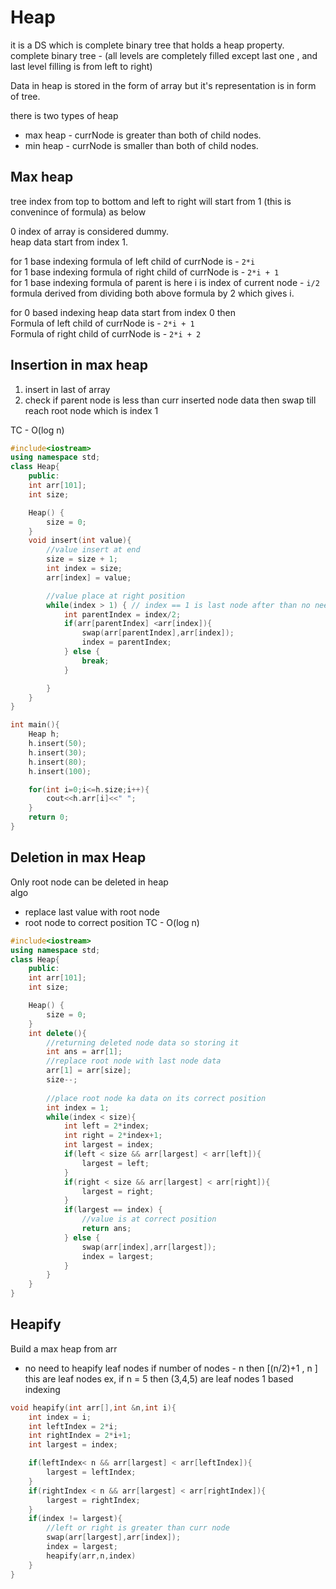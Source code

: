 # Heap

it is a DS which is complete binary tree that holds a heap property.  
complete binary tree - (all levels are completely filled except last one , and last level filling is from left to right)

Data in heap is stored in the form of array but it's representation is in form of tree.

there is two types of heap

- max heap - currNode is greater than both of child nodes.
- min heap - currNode is smaller than both of child nodes.

## Max heap

tree index from top to bottom and left to right will start from 1 (this is convenince of formula) as below  

0 index of array is considered dummy.  
heap data start from index 1.

for 1 base indexing formula of left child of currNode is - ```2*i```  
for 1 base indexing formula of right child of currNode is - ```2*i + 1```  
for 1 base indexing formula of parent is here i is index of current node -
```i/2```  
formula derived from dividing both above formula by 2 which gives i.

for 0 based indexing heap data start from index 0 then  
Formula of left child of currNode is - ```2*i + 1```  
Formula of right child of currNode is - ```2*i + 2```  

## Insertion in max heap

1. insert in last of array
2. check if parent node is less than curr inserted node data then swap till reach root node which is index 1

TC - O(log n)

```cpp
#include<iostream>
using namespace std;
class Heap{
    public:
    int arr[101];
    int size;

    Heap() {
        size = 0;
    }
    void insert(int value){
        //value insert at end
        size = size + 1;
        int index = size;
        arr[index] = value;

        //value place at right position
        while(index > 1) { // index == 1 is last node after than no need of comparison
            int parentIndex = index/2;
            if(arr[parentIndex] <arr[index]){
                swap(arr[parentIndex],arr[index]);
                index = parentIndex;
            } else {
                break;
            }

        } 
    }
}

int main(){
    Heap h;
    h.insert(50);
    h.insert(30);
    h.insert(80);
    h.insert(100);

    for(int i=0;i<=h.size;i++){
        cout<<h.arr[i]<<" ";
    }
    return 0;
}
```

## Deletion in max Heap

Only root node can be deleted in heap  
algo

- replace last value with root node
- root node to correct position
TC - O(log n)

```cpp
#include<iostream>
using namespace std;
class Heap{
    public:
    int arr[101];
    int size;

    Heap() {
        size = 0;
    }    
    int delete(){
        //returning deleted node data so storing it
        int ans = arr[1];
        //replace root node with last node data
        arr[1] = arr[size];
        size--;
        
        //place root node ka data on its correct position
        int index = 1;
        while(index < size){
            int left = 2*index;
            int right = 2*index+1;
            int largest = index;
            if(left < size && arr[largest] < arr[left]){
                largest = left;
            }
            if(right < size && arr[largest] < arr[right]){
                largest = right;
            }
            if(largest == index) {
                //value is at correct position
                return ans;
            } else {
                swap(arr[index],arr[largest]);
                index = largest;
            }
        }
    }
}
```

## Heapify

Build a max heap from arr

- no need to heapify leaf nodes if number of nodes - n then [(n/2)+1 , n ] this are leaf nodes ex, if n = 5 then (3,4,5) are leaf nodes 1 based indexing

```cpp
void heapify(int arr[],int &n,int i){
    int index = i;
    int leftIndex = 2*i;
    int rightIndex = 2*i+1;
    int largest = index;

    if(leftIndex< n && arr[largest] < arr[leftIndex]){
        largest = leftIndex;
    }
    if(rightIndex < n && arr[largest] < arr[rightIndex]){
        largest = rightIndex;
    }
    if(index != largest){
        //left or right is greater than curr node
        swap(arr[largest],arr[index]);
        index = largest;
        heapify(arr,n,index)
    }
}
```
